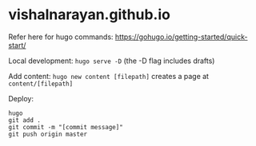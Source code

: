 # vishalnarayan.github.io


Refer here for hugo commands: https://gohugo.io/getting-started/quick-start/

Local development: `hugo serve -D` (the -D flag includes drafts)

Add content: `hugo new content [filepath]` creates a page at `content/[filepath]`

Deploy:

```
hugo
git add .
git commit -m "[commit message]"
git push origin master
```
